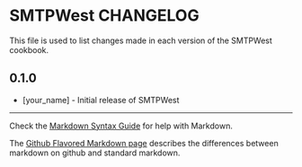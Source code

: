 SMTPWest CHANGELOG
==================

This file is used to list changes made in each version of the SMTPWest cookbook.

0.1.0
-----
- [your_name] - Initial release of SMTPWest

- - -
Check the [Markdown Syntax Guide](http://daringfireball.net/projects/markdown/syntax) for help with Markdown.

The [Github Flavored Markdown page](http://github.github.com/github-flavored-markdown/) describes the differences between markdown on github and standard markdown.
